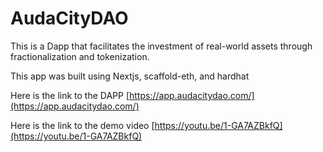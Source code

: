 # AudaCityDAO

This is a Dapp that facilitates the investment of real-world assets through fractionalization and tokenization.

This app was built using Nextjs, scaffold-eth, and hardhat

Here is the link to the DAPP [https://app.audacitydao.com/](https://app.audacitydao.com/)

Here is the link to the demo video [https://youtu.be/1-GA7AZBkfQ](https://youtu.be/1-GA7AZBkfQ)

